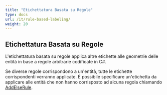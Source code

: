 ```yaml
---
title: "Etichettatura Basata su Regole"
type: docs
url: /it/rule-based-labeling/
weight: 20
---
```


## **Etichettatura Basata su Regole**
L'etichettatura basata su regole applica altre etichette alle geometrie delle entità in base a regole arbitrarie codificate in C#.

Se diverse regole corrispondono a un'entità, tutte le etichette corrispondenti verranno applicate. È possibile specificare un'etichetta da applicare alle entità che non hanno corrisposto ad alcuna regola chiamando [AddElseRule](https://reference.aspose.com/gis/net/aspose.gis.rendering.labelings/rulebasedlabeling/methods/addelserule).
